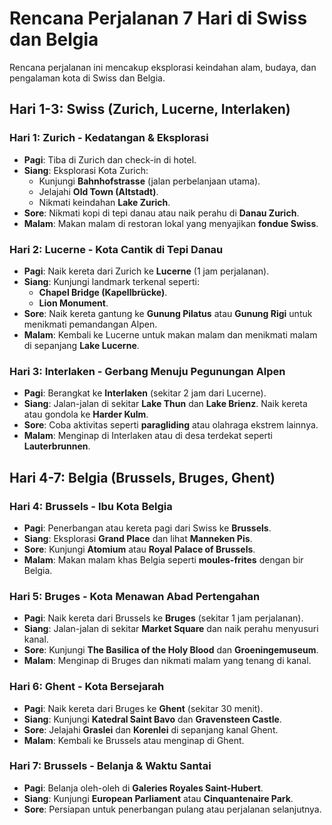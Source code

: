 # Rencana Perjalanan 7 Hari di Swiss dan Belgia

Rencana perjalanan ini mencakup eksplorasi keindahan alam, budaya, dan pengalaman kota di Swiss dan Belgia.

## Hari 1-3: Swiss (Zurich, Lucerne, Interlaken)

### Hari 1: Zurich - Kedatangan & Eksplorasi
- **Pagi**: Tiba di Zurich dan check-in di hotel.
- **Siang**: Eksplorasi Kota Zurich:
  - Kunjungi **Bahnhofstrasse** (jalan perbelanjaan utama).
  - Jelajahi **Old Town (Altstadt)**.
  - Nikmati keindahan **Lake Zurich**.
- **Sore**: Nikmati kopi di tepi danau atau naik perahu di **Danau Zurich**.
- **Malam**: Makan malam di restoran lokal yang menyajikan **fondue Swiss**.

### Hari 2: Lucerne - Kota Cantik di Tepi Danau
- **Pagi**: Naik kereta dari Zurich ke **Lucerne** (1 jam perjalanan).
- **Siang**: Kunjungi landmark terkenal seperti:
  - **Chapel Bridge (Kapellbrücke)**.
  - **Lion Monument**.
- **Sore**: Naik kereta gantung ke **Gunung Pilatus** atau **Gunung Rigi** untuk menikmati pemandangan Alpen.
- **Malam**: Kembali ke Lucerne untuk makan malam dan menikmati malam di sepanjang **Lake Lucerne**.

### Hari 3: Interlaken - Gerbang Menuju Pegunungan Alpen
- **Pagi**: Berangkat ke **Interlaken** (sekitar 2 jam dari Lucerne).
- **Siang**: Jalan-jalan di sekitar **Lake Thun** dan **Lake Brienz**. Naik kereta atau gondola ke **Harder Kulm**.
- **Sore**: Coba aktivitas seperti **paragliding** atau olahraga ekstrem lainnya.
- **Malam**: Menginap di Interlaken atau di desa terdekat seperti **Lauterbrunnen**.

## Hari 4-7: Belgia (Brussels, Bruges, Ghent)

### Hari 4: Brussels - Ibu Kota Belgia
- **Pagi**: Penerbangan atau kereta pagi dari Swiss ke **Brussels**.
- **Siang**: Eksplorasi **Grand Place** dan lihat **Manneken Pis**.
- **Sore**: Kunjungi **Atomium** atau **Royal Palace of Brussels**.
- **Malam**: Makan malam khas Belgia seperti **moules-frites** dengan bir Belgia.

### Hari 5: Bruges - Kota Menawan Abad Pertengahan
- **Pagi**: Naik kereta dari Brussels ke **Bruges** (sekitar 1 jam perjalanan).
- **Siang**: Jalan-jalan di sekitar **Market Square** dan naik perahu menyusuri kanal.
- **Sore**: Kunjungi **The Basilica of the Holy Blood** dan **Groeningemuseum**.
- **Malam**: Menginap di Bruges dan nikmati malam yang tenang di kanal.

### Hari 6: Ghent - Kota Bersejarah
- **Pagi**: Naik kereta dari Bruges ke **Ghent** (sekitar 30 menit).
- **Siang**: Kunjungi **Katedral Saint Bavo** dan **Gravensteen Castle**.
- **Sore**: Jelajahi **Graslei** dan **Korenlei** di sepanjang kanal Ghent.
- **Malam**: Kembali ke Brussels atau menginap di Ghent.

### Hari 7: Brussels - Belanja & Waktu Santai
- **Pagi**: Belanja oleh-oleh di **Galeries Royales Saint-Hubert**.
- **Siang**: Kunjungi **European Parliament** atau **Cinquantenaire Park**.
- **Sore**: Persiapan untuk penerbangan pulang atau perjalanan selanjutnya.
